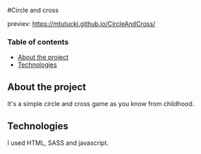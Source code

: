 #Circle and cross

previev:
https://mtutucki.github.io/CircleAndCross/


### Table of contents
* [About the project](#about-the-project)
* [Technologies](#technologies)

## About the project
It's a simple circle and cross game as you know from childhood. 

## Technologies
I used HTML, SASS and javascript.  <br /> 







